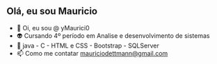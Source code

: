 ## Olá, eu sou Mauricio
- 👋 Oi, eu sou @ yMaurici0
- 👽 Cursando 4º período em Analise e desenvolvimento de sistemas 
- 🌱 java - C - HTML e CSS - Bootstrap - SQLServer
- 📫 Como me contatar mauriciodettmann@gmail.com

